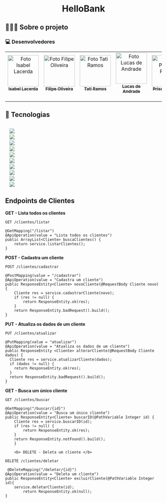 <h1 align="center">
  HelloBank
</h1>

## 👨🏻‍💻 Sobre o projeto

### 💻 Desenvolvedores
<table>
  <tr>
    <td align="center">
      <a href="https://github.com/lacerdaisab" target="_blank">
        <img src="https://avatars.githubusercontent.com/lacerdaisab" width="100px;" alt="Foto Isabel Lacerda"/> <br>
        <sub><b> Isabel Lacerda </b></sub> <br>
        <sub><i> </sub> <br>
      </a>
    </td>
    <td align="center">
      <a href="https://github.com/Filipe-Oliveir4" target="_blank">
        <img src="https://avatars.githubusercontent.com/Filipe-Oliveir4" width="100px;"alt="Foto Filipe Oliveira"/> <br>
        <sub><b> Filipe Oliveira </b></sub> <br>
        <sub><i>  </i></sub> <br>
      </a>
    </td>
    <td align="center">
      <a href="https://github.com/tatiramoos" target="_blank">
        <img src="https://avatars.githubusercontent.com/tatiramoos" width="100px;" alt="Foto Tati Ramos"/> <br>
        <sub><b> Tati Ramos </b></sub> <br>
        <sub><i>  </i></sub> <br>
      </a>
    </td>
    <td align="center">
      <a href="https://github.com/saculna" target="_blank">
        <img src="https://avatars.githubusercontent.com/saculna" width="100px;" alt="Foto Lucas de Andrade"/> <br>
        <sub><b> Lucas de Andrade </b></sub> <br>
        <sub><i>  </i></sub> <br>
      </a>
    </td>
    <td align="center">
      <a href="https://github.com/priscilafraifer" target="_blank">
        <img src="https://avatars.githubusercontent.com/priscilafraifer" width="100px;" alt="Foto Priscila Fraifer"/> <br>
        <sub><b> Priscila Fraifer </b></sub> <br>
        <sub><i>  </i></sub> <br>
      </a>
    </td>
  </tr>
</table>

## 🚀 Tecnologias

<code>
  <img src="https://img.shields.io/badge/Trello-0052CC?style=for-the-badge&logo=trello&logoColor=white"/>
  <img src="https://img.shields.io/badge/Shell_Script-121011?style=for-the-badge&logo=gnu-bash&logoColor=white"/>
  <img src="https://img.shields.io/badge/Visual_Studio-5C2D91?style=for-the-badge&logo=visual%20studio&logoColor=white"/>
  <img src=https://img.shields.io/badge/GIT-E44C30?style=for-the-badge&logo=git&logoColor=white/>
  <img src="https://img.shields.io/badge/Java-ED8B00?style=for-the-badge&logo=java&logoColor=white"/>
  <img src="https://img.shields.io/badge/Spring-6DB33F?style=for-the-badge&logo=spring&logoColor=white"/>
  <img src="https://img.shields.io/badge/Jenkins-D33833?style=for-the-badge&logo=jenkins&logoColor=white"/>
  <img src="https://img.shields.io/badge/Docker-2496ED?style=for-the-badge&logo=docker&logoColor=white"/>
  <img src="https://img.shields.io/badge/Amazon_AWS-232F3E?style=for-the-badge&logo=amazon-aws&logoColor=white"/>
  <img src="https://img.shields.io/badge/MySQL-00000F?style=for-the-badge&logo=mysql&logoColor=white"/>
</code>

## Endpoints de Clientes

 <b> GET - Lista todos os clientes </b>

`GET /clientes/listar`

    @GetMapping("/listar")
    @ApiOperation(value = "Lista todos os clientes")
    public ArrayList<Cliente> buscaClientes() {
        return service.listarClientes();
    }

<b> POST - Cadastra um cliente </b>

`POST /clientes/cadastrar`

    @PostMapping(value = "/cadastrar")
    @ApiOperation(value = "Cadastra um cliente")
    public ResponseEntity<Cliente> novoCliente(@RequestBody Cliente novo) {
        Cliente res = service.cadastrarCliente(novo);
        if (res != null) {
            return ResponseEntity.ok(res);
        }
        return ResponseEntity.badRequest().build();
    }

<b> PUT - Atualiza os dados de um cliente </b>

`PUT /clientes/atualizar`

    @PutMapping(value = "atualizar")
    @ApiOperation(value = "Atualiza os dados de um cliente")
    public ResponseEntity <Cliente> alterarCliente(@RequestBody Cliente dados) {
      Cliente res = service.atualizarCliente(dados);
      if (dados != null) {
        return ResponseEntity.ok(res);
      }
      return ResponseEntity.badRequest().build();
    }

<b> GET - Busca um único cliente </b>

`GET /clientes/buscar`

    @GetMapping("/buscar/{id}")
    @ApiOperation(value = "Busca um único cliente")
    public ResponseEntity<Cliente> buscarID(@PathVariable Integer id) {
        Cliente res = service.buscarID(id);
        if (res != null) {
            return ResponseEntity.ok(res);
        }
        return ResponseEntity.notFound().build();
        }
        
        <b> DELETE - Deleta um cliente </b>

`DELETE /clientes/deletar`

     @DeleteMapping("/deletar/{id}")
    @ApiOperation(value = "Deleta um cliente")
    public ResponseEntity<Cliente> excluirCliente(@PathVariable Integer id){
        service.deletarCliente(id);
            return ResponseEntity.ok(null);
    }
